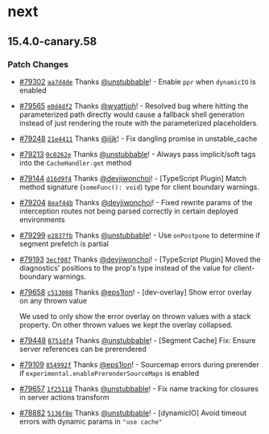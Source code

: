 # next

## 15.4.0-canary.58

### Patch Changes

- [#79302](https://github.com/vercel/next.js/pull/79302) [`aa7d4de`](https://github.com/vercel/next.js/commit/aa7d4de472519f1b1a7a191177edfd08ab61b521) Thanks [@unstubbable](https://github.com/unstubbable)! - Enable `ppr` when `dynamicIO` is enabled

- [#79565](https://github.com/vercel/next.js/pull/79565) [`e0d4df2`](https://github.com/vercel/next.js/commit/e0d4df2180111bcb1511fc08d40d4c1b237326dd) Thanks [@wyattjoh](https://github.com/wyattjoh)! - Resolved bug where hitting the parameterized path directly would cause a fallback shell generation instead of just rendering the route with the parameterized placeholders.

- [#79248](https://github.com/vercel/next.js/pull/79248) [`21e4411`](https://github.com/vercel/next.js/commit/21e4411648cd82f91f31d08114678c37efc27fec) Thanks [@ijjk](https://github.com/ijjk)! - Fix dangling promise in unstable_cache

- [#79213](https://github.com/vercel/next.js/pull/79213) [`0c0262e`](https://github.com/vercel/next.js/commit/0c0262e604d92ffd9b92c83e8277dcb0222240ed) Thanks [@unstubbable](https://github.com/unstubbable)! - Always pass implicit/soft tags into the `CacheHandler.get` method

- [#79144](https://github.com/vercel/next.js/pull/79144) [`d16d9f4`](https://github.com/vercel/next.js/commit/d16d9f46b647469fdc49e8408b0fd3b645ccce98) Thanks [@devjiwonchoi](https://github.com/devjiwonchoi)! - [TypeScript Plugin] Match method signature (`someFunc(): void`) type for client boundary warnings.

- [#79204](https://github.com/vercel/next.js/pull/79204) [`8eaf44b`](https://github.com/vercel/next.js/commit/8eaf44b0364b7bca794918da990f8c73420cff7f) Thanks [@devjiwonchoi](https://github.com/devjiwonchoi)! - Fixed rewrite params of the interception routes not being parsed correctly in certain deployed environments

- [#79299](https://github.com/vercel/next.js/pull/79299) [`e2837fb`](https://github.com/vercel/next.js/commit/e2837fb3b485bde391f1dfb1d6fdb87f4bd71d1e) Thanks [@unstubbable](https://github.com/unstubbable)! - Use `onPostpone` to determine if segment prefetch is partial

- [#79193](https://github.com/vercel/next.js/pull/79193) [`3ecf087`](https://github.com/vercel/next.js/commit/3ecf087f10fdfba4426daa02b459387bc9c3c54f) Thanks [@devjiwonchoi](https://github.com/devjiwonchoi)! - [TypeScript Plugin] Moved the diagnostics' positions to the prop's type instead of the value for client-boundary warnings.

- [#79658](https://github.com/vercel/next.js/pull/79658) [`c513008`](https://github.com/vercel/next.js/commit/c51300807ea7e0590104343b8616572503f0b78d) Thanks [@eps1lon](https://github.com/eps1lon)! - [dev-overlay] Show error overlay on any thrown value

  We used to only show the error overlay on thrown values with a stack property.
  On other thrown values we kept the overlay collapsed.

- [#79448](https://github.com/vercel/next.js/pull/79448) [`8751df4`](https://github.com/vercel/next.js/commit/8751df4ee3d78a5ba53ae2ab7103da02d2637a06) Thanks [@unstubbable](https://github.com/unstubbable)! - [Segment Cache] Fix: Ensure server references can be prerendered

- [#79109](https://github.com/vercel/next.js/pull/79109) [`854992f`](https://github.com/vercel/next.js/commit/854992f4d7ca576390c231c1ab97643b37dc44f6) Thanks [@eps1lon](https://github.com/eps1lon)! - Sourcemap errors during prerender if `experimental.enablePrerenderSourceMaps` is enabled

- [#79657](https://github.com/vercel/next.js/pull/79657) [`1f25118`](https://github.com/vercel/next.js/commit/1f2511839052b0a66d70ff1e328af6ac816db1ff) Thanks [@unstubbable](https://github.com/unstubbable)! - Fix name tracking for closures in server actions transform

- [#78882](https://github.com/vercel/next.js/pull/78882) [`5136f8e`](https://github.com/vercel/next.js/commit/5136f8ecfd06f638325a2f45656744cbebd3fe97) Thanks [@unstubbable](https://github.com/unstubbable)! - [dynamicIO] Avoid timeout errors with dynamic params in `"use cache"`
